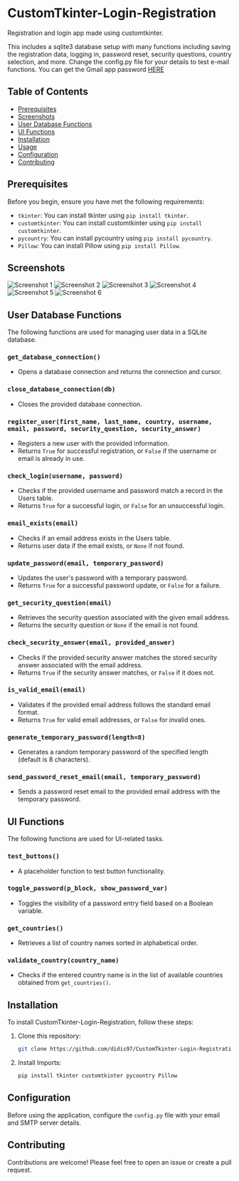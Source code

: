 # CustomTkinter-Login-Registration

Registration and login app made using customtkinter.

This includes a sqlite3 database setup with many functions including saving the registration data, logging in, password reset, security questions, country selection, and more. Change the config.py file for your details to test e-mail functions. You can get the Gmail app password [HERE](https://myaccount.google.com/apppasswords)

## Table of Contents

- [Prerequisites](#prerequisites)
- [Screenshots](#screenshots)
- [User Database Functions](#user-database-functions)
- [UI Functions](#ui-functions)
- [Installation](#installation)
- [Usage](#usage)
- [Configuration](#configuration)
- [Contributing](#contributing)

## Prerequisites

Before you begin, ensure you have met the following requirements:

- `tkinter`: You can install tkinter using `pip install tkinter`.
- `customtkinter`: You can install customtkinter using `pip install customtkinter`.
- `pycountry`: You can install pycountry using `pip install pycountry`.
- `Pillow`: You can install Pillow using `pip install Pillow`.

## Screenshots

![Screenshot 1](https://github.com/didis97/CustomTkinter-Login-Registration/assets/116670695/c9df6bdd-d391-43d6-afa1-f203a4694a53)
![Screenshot 2](https://github.com/didis97/CustomTkinter-Login-Registration/assets/116670695/535dd044-82b6-4a17-8736-fb054557f712)
![Screenshot 3](https://github.com/didis97/CustomTkinter-Login-Registration/assets/116670695/b1037e9f-0591-4ef3-b7b4-79fd9f05496a)
![Screenshot 4](https://github.com/didis97/CustomTkinter-Login-Registration/assets/116670695/cba1b69a-774a-4629-b380-807f71122eda)
![Screenshot 5](https://github.com/didis97/CustomTkinter-Login-Registration/assets/116670695/66c35a0a-9c01-4800-b3d9-3c343806cfb2)
![Screenshot 6](https://github.com/didis97/CustomTkinter-Login-Registration/assets/116670695/7d902c2e-4184-4e7e-9741-25618fec6bfd)

## User Database Functions

The following functions are used for managing user data in a SQLite database.

### `get_database_connection()`
- Opens a database connection and returns the connection and cursor.

### `close_database_connection(db)`
- Closes the provided database connection.

### `register_user(first_name, last_name, country, username, email, password, security_question, security_answer)`
- Registers a new user with the provided information.
- Returns `True` for successful registration, or `False` if the username or email is already in use.

### `check_login(username, password)`
- Checks if the provided username and password match a record in the Users table.
- Returns `True` for a successful login, or `False` for an unsuccessful login.

### `email_exists(email)`
- Checks if an email address exists in the Users table.
- Returns user data if the email exists, or `None` if not found.

### `update_password(email, temporary_password)`
- Updates the user's password with a temporary password.
- Returns `True` for a successful password update, or `False` for a failure.

### `get_security_question(email)`
- Retrieves the security question associated with the given email address.
- Returns the security question or `None` if the email is not found.

### `check_security_answer(email, provided_answer)`
- Checks if the provided security answer matches the stored security answer associated with the email address.
- Returns `True` if the security answer matches, or `False` if it does not.

### `is_valid_email(email)`
- Validates if the provided email address follows the standard email format.
- Returns `True` for valid email addresses, or `False` for invalid ones.

### `generate_temporary_password(length=8)`
- Generates a random temporary password of the specified length (default is 8 characters).

### `send_password_reset_email(email, temporary_password)`
- Sends a password reset email to the provided email address with the temporary password.

## UI Functions

The following functions are used for UI-related tasks.

### `test_buttons()`
- A placeholder function to test button functionality.

### `toggle_password(p_block, show_password_var)`
- Toggles the visibility of a password entry field based on a Boolean variable.

### `get_countries()`
- Retrieves a list of country names sorted in alphabetical order.

### `validate_country(country_name)`
- Checks if the entered country name is in the list of available countries obtained from `get_countries()`.

## Installation

To install CustomTkinter-Login-Registration, follow these steps:

1. Clone this repository:

   ```bash
   git clone https://github.com/didis97/CustomTkinter-Login-Registration.git

2. Install Imports:

   ```bash
   pip install tkinter customtkinter pycountry Pillow

## Configuration

Before using the application, configure the `config.py` file with your email and SMTP server details.

## Contributing

Contributions are welcome! Please feel free to open an issue or create a pull request.

